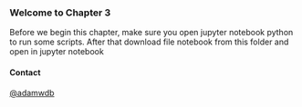 ### Welcome to Chapter 3

Before we begin this chapter, make sure you open jupyter notebook python to run some scripts. 
After that download file notebook from this folder and open in jupyter notebook

#### Contact

[@adamwdb](https://twitter.com/adamwdb)
